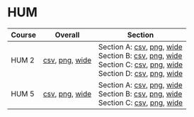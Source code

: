 # HUM

| Course | Overall | Section |
| ------ | ------- | ------- |
| HUM 2 | [csv](https://github.com/UCSD-Historical-Enrollment-Data/2024Spring/blob/main/overall/HUM%202.csv), [png](https://raw.githubusercontent.com/UCSD-Historical-Enrollment-Data/2024Spring/main/plot_overall/HUM%202.png), [wide](https://raw.githubusercontent.com/UCSD-Historical-Enrollment-Data/2024Spring/main/plot_overall_wide/HUM%202.png) | Section A: [csv](https://github.com/UCSD-Historical-Enrollment-Data/2024Spring/blob/main/section/HUM%202_A.csv), [png](https://raw.githubusercontent.com/UCSD-Historical-Enrollment-Data/2024Spring/main/plot_section/HUM%202_A.png), [wide](https://raw.githubusercontent.com/UCSD-Historical-Enrollment-Data/2024Spring/main/plot_section_wide/HUM%202_A.png)<br>Section B: [csv](https://github.com/UCSD-Historical-Enrollment-Data/2024Spring/blob/main/section/HUM%202_B.csv), [png](https://raw.githubusercontent.com/UCSD-Historical-Enrollment-Data/2024Spring/main/plot_section/HUM%202_B.png), [wide](https://raw.githubusercontent.com/UCSD-Historical-Enrollment-Data/2024Spring/main/plot_section_wide/HUM%202_B.png)<br>Section C: [csv](https://github.com/UCSD-Historical-Enrollment-Data/2024Spring/blob/main/section/HUM%202_C.csv), [png](https://raw.githubusercontent.com/UCSD-Historical-Enrollment-Data/2024Spring/main/plot_section/HUM%202_C.png), [wide](https://raw.githubusercontent.com/UCSD-Historical-Enrollment-Data/2024Spring/main/plot_section_wide/HUM%202_C.png)<br>Section D: [csv](https://github.com/UCSD-Historical-Enrollment-Data/2024Spring/blob/main/section/HUM%202_D.csv), [png](https://raw.githubusercontent.com/UCSD-Historical-Enrollment-Data/2024Spring/main/plot_section/HUM%202_D.png), [wide](https://raw.githubusercontent.com/UCSD-Historical-Enrollment-Data/2024Spring/main/plot_section_wide/HUM%202_D.png) |
| HUM 5 | [csv](https://github.com/UCSD-Historical-Enrollment-Data/2024Spring/blob/main/overall/HUM%205.csv), [png](https://raw.githubusercontent.com/UCSD-Historical-Enrollment-Data/2024Spring/main/plot_overall/HUM%205.png), [wide](https://raw.githubusercontent.com/UCSD-Historical-Enrollment-Data/2024Spring/main/plot_overall_wide/HUM%205.png) | Section A: [csv](https://github.com/UCSD-Historical-Enrollment-Data/2024Spring/blob/main/section/HUM%205_A.csv), [png](https://raw.githubusercontent.com/UCSD-Historical-Enrollment-Data/2024Spring/main/plot_section/HUM%205_A.png), [wide](https://raw.githubusercontent.com/UCSD-Historical-Enrollment-Data/2024Spring/main/plot_section_wide/HUM%205_A.png)<br>Section B: [csv](https://github.com/UCSD-Historical-Enrollment-Data/2024Spring/blob/main/section/HUM%205_B.csv), [png](https://raw.githubusercontent.com/UCSD-Historical-Enrollment-Data/2024Spring/main/plot_section/HUM%205_B.png), [wide](https://raw.githubusercontent.com/UCSD-Historical-Enrollment-Data/2024Spring/main/plot_section_wide/HUM%205_B.png)<br>Section C: [csv](https://github.com/UCSD-Historical-Enrollment-Data/2024Spring/blob/main/section/HUM%205_C.csv), [png](https://raw.githubusercontent.com/UCSD-Historical-Enrollment-Data/2024Spring/main/plot_section/HUM%205_C.png), [wide](https://raw.githubusercontent.com/UCSD-Historical-Enrollment-Data/2024Spring/main/plot_section_wide/HUM%205_C.png) |
